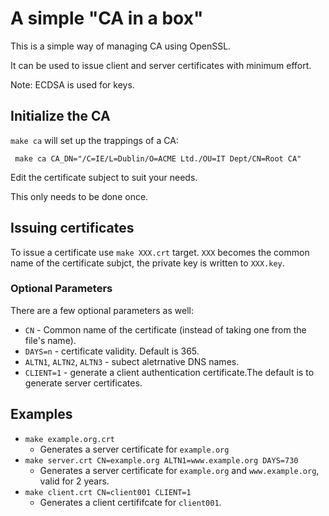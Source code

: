 # A simple "CA in a box"

This is a simple way of managing CA using OpenSSL.

It can be used to issue client and server certificates with minimum effort.

Note: ECDSA is used for keys.

## Initialize the CA

`make ca` will set up the trappings of a CA:

```
 make ca CA_DN="/C=IE/L=Dublin/O=ACME Ltd./OU=IT Dept/CN=Root CA"
```

Edit the certificate subject to suit your needs.

This only needs to be done once.

## Issuing certificates

To issue a certificate use `make XXX.crt` target. `XXX` becomes the common name of the certificate subjct, the private key is written to `XXX.key`.

### Optional Parameters

There are a few optional parameters as well:
 * `CN` - Common name of the certificate (instead of taking one from the file's name).
 * `DAYS=n` - certificate validity. Default is 365.
 * `ALTN1`, `ALTN2`, `ALTN3` - subect aletrnative DNS names.
 * `CLIENT=1` - generate a client authentication certificate.The default is to generate server certificates.

## Examples
 * `make example.org.crt`
   * Generates a server certificate for `example.org`
 * `make server.crt CN=example.org ALTN1=www.example.org DAYS=730`
   * Generates a server certificate for `example.org` and `www.example.org`, valid for 2 years.
 * `make client.crt CN=client001 CLIENT=1`
   * Generates a client certififcate for `client001`.
 ```
